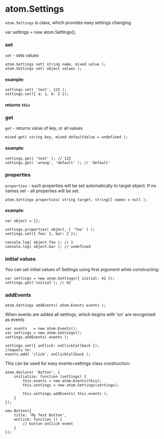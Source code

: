 atom.Settings
=============

`atom.Settings` is class, which provides easy settings changing

  var settings = new atom.Settings();

### set

`set` - sets values

	atom.Settings set( string name, mixed value );
	atom.Settings set( object values );

#### example:

	settings.set( 'test', 123 );
	settings.set({ a: 1, b: 2 });

#### returns `this`

### get

`get` - returns value of key, or all values

	mixed get( string key, mixed defaultValue = undefined );

#### example:

	settings.get( 'test' ); // 123
	settings.get( 'wrong', 'default' ); // 'default'

### properties

`properties` - such properties will be set automatically to target object.
If no names set - all properties will be set.

	atom.Settings properties( string target, string[] names = null );

#### example:

	var object = {};

	settings.properties( object, [ 'foo' ] );
	settings.set({ foo: 1, bar: 2 });

	console.log( object.foo ); // 1
	console.log( object.bar ); // undefined

### initial values

You can set initial values of Settings using first argument while constructing:

	var settings = new atom.Settings({ initial: 42 });
	settings.get('initial'); // 42

### addEvents

	atom.Settings addEvents( atom.Events events );

When events are added all settings, which begins with 'on' are recognized as events

	var events   = new atom.Events();
	var settings = new atom.Settings();
	settings.addEvents( events );
	
	settings.set({ onClick: onClickCallback });
	//equals to:
	events.add( 'click', onClickCallback );

This can be used for easy events+settings class construction:

	atom.declare( 'Button', {
		initialize: function (settings) {
			this.events = new atom.Events(this);
			this.settings = new atom.Settings(settings);
			
			this.settings.addEvents( this.events );
		}
	});
	
	new Button({
		title: 'My Test Button',
		onClick: function () {
			// button onClick event
		}
	});
	